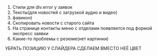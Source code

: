 1. Стили для div.error у заявок
2. Тексты(для новостей с загрузкой аудио и видео)
3. фавикон)
4. Скопировать новости с старого сайта
5. На странице контакты меню с отделами появляется под формой экспресс заявки
6. Какие-то проблемы с резюме(нет картинки)

УБРАТЬ ПОЗИЦИЮ У СЛАЙДЕРА
СДЕЛАЕМ ВМЕСТО НЕЁ ЦВЕТ